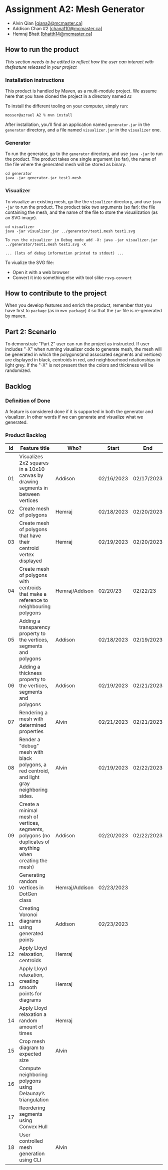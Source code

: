 # Assignment A2: Mesh Generator

  - Alvin Qian [qiana2@mcmaster.ca]
  - Addison Chan #2 [chana110@mcmaster.ca]
  - Hemraj Bhatt [bhatth14@mcmaster.ca]

## How to run the product

_This section needs to be edited to reflect how the user can interact with thefeature released in your project_

### Installation instructions

This product is handled by Maven, as a multi-module project. We assume here that you have cloned the project in a directory named `A2`

To install the different tooling on your computer, simply run:

```
mosser@azrael A2 % mvn install
```

After installation, you'll find an application named `generator.jar` in the `generator` directory, and a file named `visualizer.jar` in the `visualizer` one. 

### Generator

To run the generator, go to the `generator` directory, and use `java -jar` to run the product. The product takes one single argument (so far), the name of the file where the generated mesh will be stored as binary.

```
cd generator 
java -jar generator.jar test1.mesh

```

### Visualizer

To visualize an existing mesh, go the the `visualizer` directory, and use `java -jar` to run the product. The product take two arguments (so far): the file containing the mesh, and the name of the file to store the visualization (as an SVG image).

```
cd visualizer 
java -jar visualizer.jar ../generator/test1.mesh test1.svg

To run the visualizer in Debug mode add -X: java -jar visualizer.jar ../generator/test1.mesh test1.svg -X

... (lots of debug information printed to stdout) ...

```
To viualize the SVG file:

  - Open it with a web browser
  - Convert it into something else with tool slike `rsvg-convert`

## How to contribute to the project

When you develop features and enrich the product, remember that you have first to `package` (as in `mvn package`) it so that the `jar` file is re-generated by maven.


## Part 2: Scenario
To demonstrate "Part 2" user can run the project as instructed. If user includes "-X" when running visualizer code to generate mesh, 
the mesh will be generated in which the polygons(and associated segments and vertices) are displayed in black, centroids in red, and neighbourhood
relationships in light grey. If the "-X" is not present then the colors and thickness will be randomized. 


## Backlog

### Definition of Done

A feature is considered done if it is supported in both the generator and visualizer. In other words if we can generate and visualize what we generated.

### Product Backlog

| Id | Feature title | Who? | Start | End | Status |
|:--:|---------------|------|-------|-----|--------|
| 01 | Visualizes 2x2 squares in a 10x10 canvas by drawing segments in between vertices  | Addison | 02/16/2023 | 02/17/2023 | D |
| 02 | Create mesh of polygons   | Hemraj | 02/18/2023 | 02/20/2023 | D |
| 03 | Create mesh of polygons that have their centroid vertex displayed | Hemraj | 02/19/2023 | 02/20/2023 | D |
| 04 | Create mesh of polygons with centroids that make a reference to neighbouring polygons   | Hemraj/Addison | 02/20/23 | 02/22/23 | D |
| 05 |  Adding a transparency property to the vertices, segments and polygons | Addison | 02/18/2023 | 02/19/2023 | D |
| 06 |  Adding a thickness property to the vertices, segments and polygons | Addison | 02/19/2023 | 02/21/2023 | D |
| 07 |  Rendering a mesh with determined properties  | Alvin | 02/21/2023 | 02/21/2023 | D |
| 08 |  Render a "debug" mesh with black polygons, a red centroid, and light gray neighboring sides. | Alvin | 02/19/2023 | 02/22/2023 | D |
| 09 | Create a minimal mesh of vertices, segments, polygons (no duplicates of anything when creating the mesh) | Addison | 02/20/2023 | 02/22/2023 | D |
| 10 | Generating random vertices in DotGen class | Hemraj/Addison | 02/23/2023 |  |  |
| 11 | Creating Voronoi diagrams using generated points | Addison | 02/23/2023 |  |  |
| 12 | Apply Lloyd relaxation, centroids | Hemraj |  |  | D |
| 13 | Apply Lloyd relaxation, creating smooth points for diagrams  | Hemraj | |  |  |
| 14 | Apply Lloyd relaxation a random amount of times | Hemraj |  |  |  |
| 15 | Crop mesh diagram to expected size | Alvin |  |  |  |
| 16 | Compute neighboring polygons using Delaunay’s triangulation | |  |  |  |
| 17 | Reordering segments using Convex Hull  |  |  |  |  |
| 18 | User controlled mesh generation using CLI | Alvin |  |  |  |
